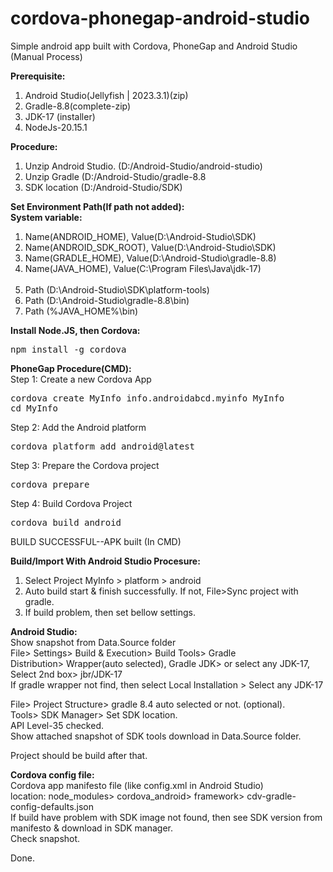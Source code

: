 # cordova-phonegap-android-studio
Simple android app built with Cordova, PhoneGap and Android Studio (Manual Process)

<b>Prerequisite:</b> <br>
1. Android Studio(Jellyfish | 2023.3.1)(zip) <br>
2. Gradle-8.8(complete-zip) <br>
3. JDK-17 (installer) <br>
4. NodeJs-20.15.1 <br>

<b>Procedure:</b> <br>
1. Unzip Android Studio. (D:/Android-Studio/android-studio) <br>
2. Unzip Gradle (D:/Android-Studio/gradle-8.8 <br>
3. SDK location (D:/Android-Studio/SDK) <br>

<b>Set Environment Path(If path not added):</b> <br>
<b>System variable:</b> <br>
1. Name(ANDROID_HOME), Value(D:\Android-Studio\SDK) <br>
2. Name(ANDROID_SDK_ROOT), Value(D:\Android-Studio\SDK) <br>
3. Name(GRADLE_HOME), Value(D:\Android-Studio\gradle-8.8) <br>
4. Name(JAVA_HOME), Value(C:\Program Files\Java\jdk-17) <br> <br>
1. Path (D:\Android-Studio\SDK\platform-tools) <br>
2. Path (D:\Android-Studio\gradle-8.8\bin) <br>
3. Path (%JAVA_HOME%\bin) <br>

<b>Install Node.JS, then Cordova:</b> <br>
<pre>npm install -g cordova</pre>

<b>PhoneGap Procedure(CMD):</b> <br>
Step 1: Create a new Cordova App <br>
<pre>cordova create MyInfo info.androidabcd.myinfo MyInfo<br>cd MyInfo</pre>

Step 2: Add the Android platform <br>
<pre>cordova platform add android@latest</pre>

Step 3: Prepare the Cordova project <br>
<pre>cordova prepare</pre>

Step 4: Build Cordova Project <br>
<pre>cordova build android</pre>

BUILD SUCCESSFUL--APK built (In CMD)

<b>Build/Import With Android Studio Procesure:</b> <br>
1. Select Project MyInfo > platform > android
2. Auto build start & finish successfully. If not, File>Sync project with gradle.
3. If build problem, then set bellow settings.

<b>Android Studio:</b> <br>
Show snapshot from Data.Source folder <br>
File> Settings> Build & Execution> Build Tools> Gradle <br>
Distribution> Wrapper(auto selected), Gradle JDK> or select any JDK-17, Select 2nd box> jbr/JDK-17 <br>
If gradle wrapper not find, then select Local Installation > Select any JDK-17 <br>

File> Project Structure> gradle 8.4 auto selected or not. (optional). <br>
Tools> SDK Manager> Set SDK location. <br>
API Level-35 checked. <br>
Show attached snapshot of SDK tools download in Data.Source folder. <br>

Project should be build after that.

<b>Cordova config file:</b> <br>
Cordova app manifesto file (like config.xml in Android Studio)  <br>
location: node_modules> cordova_android> framework> cdv-gradle-config-defaults.json <br>
If build have problem with SDK image not found, then see SDK version from manifesto & download in SDK manager. <br>
Check snapshot. <br>

Done.
